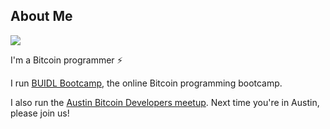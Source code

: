 ## About Me

<img class="profile-picture" src="pic.jpg">

I'm a Bitcoin programmer ⚡

I run [BUIDL Bootcamp](https://buidlbootcamp.com), the online Bitcoin programming bootcamp. 

I also run the [Austin Bitcoin Developers meetup](https://www.meetup.com/Austin-Bitcoin-Developers/). Next time you're in Austin, please join us!
